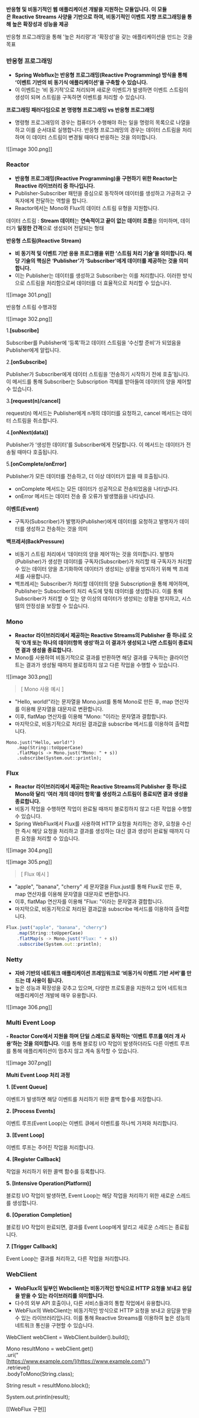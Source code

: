 **반응형 및 비동기적인 웹 애플리케이션 개발을 지원하는 모듈입니다. 이 모듈은 Reactive Streams 사양을 기반으로 하여, 비동기적인 이벤트 지향 프로그래밍을 통해 높은 확장성과 성능을 제공**

  

반응형 프로그래밍을 통해 '높은 처리량'과 '확장성'을 갖는 애플리케이션을 만드는 것을 목표

  

### 반응형 프로그래밍

- **Spring Webflux는 반응형 프로그래밍(Reactive Programming) 방식을 통해 ‘이벤트 기반의 비 동기식 애플리케이션’을 구축할 수 있습니다.**
- 이 이벤트는 ‘비 동기적’으로 처리되며 새로운 이벤트가 발생하면 이벤트 스트림이 생성이 되며 스트림을 구독하면 이벤트를 처리할 수 있습니다.

  

**프로그래밍 패러다임으로 본 명령형 프로그래밍 vs 반응형 프로그래밍**

- 명령형 프로그래밍의 경우는 컴퓨터가 수행해야 하는 일을 명령의 목록으로 나열을 하고 이를 순서대로 실행합니다. 반응형 프로그래밍의 경우는 데이터 스트림을 처리하며 이 데이터 스트림이 변경될 때마다 반응하는 것을 의미합니다.

  

![[image 300.png]]

  

### Reactor

- **반응형 프로그래밍(Reactive Programming)을 구현하기 위한 Reactor는 Reactive 라이브러리 중 하나입니다.**
- Publisher-Subscriber 패턴을 중심으로 동작하며 데이터를 생성하고 가공하고 구독자에게 전달하는 역할을 합니다.
- Reactor에서는 Mono와 Flux의 데이터 스트림 유형을 지원합니다.

  

데이터 스트림 : **Stream 데이터**는 **연속적이고 끝이 없는 데이터 흐름**을 의미하며, 데이터가 **일정한 간격**으로 생성되어 전달되는 형태  
  
  

**반응형 스트림(Reactive Stream)**

- **비 동기적 및 이벤트 기반 응용 프로그램을 위한 ‘스트림 처리 기술’을 의미합니다. 해당 기술의 핵심은 ‘Publisher’가 ‘Subscriber’에게 데이터를 제공하는 것을 의미합니다.**
- 이는 Publisher는 데이터를 생성하고 Subscriber는 이를 처리합니다. 이러한 방식으로 스트림을 처리함으로써 데이터를 더 효율적으로 처리할 수 있습니다.

  

![[image 301.png]]

  

반응형 스트림 수행과정

![[image 302.png]]

1.**[subscribe]**

Subscriber를 Publisher에 ‘등록’하고 데이터 스트림을 ‘수신할 준비’가 되었음을 Publisher에게 알립니다.

2.**[onSubscribe]**

Publisher가 Subscriber에게 데이터 스트림을 ‘전송하기 시작하기 전에 호출’됩니다. 이 메서드를 통해 Subscriber는 Subscription 객체를 받아들여 데이터의 양을 제어할 수 있습니다.

3.**[request(n)/cancel]**

request(n) 메서드는 Publisher에게 n개의 데이터를 요청하고, cancel 메서드는 데이터 스트림을 취소합니다.

4.**[onNext(data)]**

Publisher가 ‘생성한 데이터’를 Subscriber에게 전달합니다. 이 메서드는 데이터가 전송될 때마다 호출됩니다.

5.**[onComplete/onError]**

Publisher가 모든 데이터를 전송하고, 더 이상 데이터가 없을 때 호출됩니다.

- onComplete 메서드는 모든 데이터가 성공적으로 전송되었음을 나타냅니다.
- onError 메서드는 데이터 전송 중 오류가 발생했음을 나타냅니다.

  

**이벤트(Event)**

- 구독자(Subscriber)가 발행자(Publisher)에게 데이터를 요청하고 발행자가 데이터를 생성하고 전송하는 것을 의미

  

**백프레셔(BackPressure)**

- 비동기 스트림 처리에서 ‘데이터의 양을 제어’하는 것을 의미합니다. 발행자(Publisher)가 생성한 데이터를 구독자(Subscriber)가 처리할 때 구독자가 처리할 수 있는 데이터 양을 초기화하여 데이터가 생성되는 상황을 방지하기 위해 백 프레셔를 사용합니다.
- 백프레셔는 Subscriber가 처리할 데이터의 양을 Subscription을 통해 제어하며, Publisher는 Subscriber의 처리 속도에 맞춰 데이터를 생성합니다. 이를 통해 Subscriber가 처리할 수 있는 양 이상의 데이터가 생성되는 상황을 방지하고, 시스템의 안정성을 보장할 수 있습니다.

  

### Mono

- **Reactor 라이브러리에서 제공하는 Reactive Streams의 Publisher 중 하나로 오직 ‘0개 또는 하나의 데이터항목 생성’하고 이 결과가 생성되고 나면 스트림이 종료되면 결과 생성을 종료합니다.**
- Mono를 사용하여 비동기적으로 결과를 반환하면 해당 결과를 구독하는 클라이언트는 결과가 생성될 때까지 블로킹하지 않고 다른 작업을 수행할 수 있습니다.

![[image 303.png]]

  

> [ Mono 사용 예시 ]

- "Hello, world!"라는 문자열을 Mono.just를 통해 Mono로 만든 후, map 연산자를 이용해 문자열을 대문자로 변환합니다.
- 이후, flatMap 연산자를 이용해 "Mono: "이라는 문자열과 결합합니다.
- 마지막으로, 비동기적으로 처리된 결과값을 subscribe 메서드를 이용하여 출력합니다.

```Less
Mono.just("Hello, world!")
    .map(String::toUpperCase)
    .flatMap(s -> Mono.just("Mono: " + s))
    .subscribe(System.out::println);
```

  

  

### Flux

- **Reactor 라이브러리에서 제공하는 Reactive Streams의 Publisher 중 하나로 Mono와 달리 ‘여러 개의 데이터 항목’를 생성하고 스트림이 종료되면 결과 생성을 종료합니다.**
- 비동기 작업을 수행하면 작업이 완료될 때까지 블로킹하지 않고 다른 작업을 수행할 수 있습니다.
- Spring WebFlux에서 Flux를 사용하여 HTTP 요청을 처리하는 경우, 요청을 수신한 즉시 해당 요청을 처리하고 결과를 생성하는 대신 결과 생성이 완료될 때까지 다른 요청을 처리할 수 있습니다.

  

![[image 304.png]]

![[image 305.png]]

  

> [ Flux 예시 ]

- "apple", "banana", "cherry" 세 문자열을 Flux.just를 통해 Flux로 만든 후, map 연산자를 이용해 문자열을 대문자로 변환합니다.
- 이후, flatMap 연산자를 이용해 "Flux: "이라는 문자열과 결합합니다.
- 마지막으로, 비동기적으로 처리된 결과값을 subscribe 메서드를 이용하여 출력합니다.

```TypeScript
Flux.just("apple", "banana", "cherry")
    .map(String::toUpperCase)
    .flatMap(s -> Mono.just("Flux: " + s))
    .subscribe(System.out::println);
```

  

  

### Netty

- **자바 기반의 네트워크 애플리케이션 프레임워크로 ‘비동기식 이벤트 기반 서버’를 만드는 데 사용이 됩니다.**
- 높은 성능과 확장성을 갖추고 있으며, 다양한 프로토콜을 지원하고 있어 네트워크 애플리케이션 개발에 매우 유용합니다.

![[image 306.png]]

  

### Multi Event Loop

**- Reactor Core에서 지원을 하며 단일 스레드로 동작하는 ‘이벤트 루프를 여러 개 사용’하는 것을 의미합니다.** 이를 통해 블로킹 I/O 작업이 발생하더라도 다른 이벤트 루프를 통해 애플리케이션이 멈추지 않고 계속 동작할 수 있습니다.  
  
  

![[image 307.png]]

**Multi Event Loop 처리 과정**

**1. [Event Queue]**

이벤트가 발생하면 해당 이벤트를 처리하기 위한 콜백 함수를 저장합니다.

**2. [Process Events]**

이벤트 루프(Event Loop)는 이벤트 큐에서 이벤트를 하나씩 가져와 처리합니다.

**3. [Event Loop]**

이벤트 루프는 주어진 작업을 처리합니다.

**4. [Register Callback]**

작업을 처리하기 위한 콜백 함수를 등록합니다.

**5. [Intensive Operation(Platform)]**

블로킹 I/O 작업이 발생하면, Event Loop는 해당 작업을 처리하기 위한 새로운 스레드를 생성합니다.

**6. [Operation Completion]**

블로킹 I/O 작업이 완료되면, 결과를 Event Loop에게 알리고 새로운 스레드는 종료됩니다.

**7. [Trigger Callback]**

Event Loop는 결과를 처리하고, 다른 작업을 처리합니다.

  

  

### WebClient

- **WebFlux의 일부인 Webclient는 비동기적인 방식으로 HTTP 요청을 보내고 응답을 받을 수 있는 라이브러리를 의미합니다.**
- 다수의 외부 API 호출이나, 다른 서비스들과의 통합 작업에서 유용합니다.
- WebFlux의 WebClient는 비동기적인 방식으로 HTTP 요청을 보내고 응답을 받을 수 있는 라이브러리입니다. 이를 통해 Reactive Streams를 이용하여 높은 성능의 네트워크 통신을 구현할 수 있습니다.

  

WebClient webClient = WebClient.builder().build();

Mono resultMono = webClient.get()  
.uri("  
[https://www.example.com/](https://www.example.com/)")  
.retrieve()  
.bodyToMono(String.class);  

String result = resultMono.block();

System.out.println(result);

  

  

  

[[WebFlux 구현]]